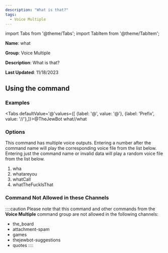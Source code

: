 ```yaml
---
description: "What is that?"
tags:
  - Voice Multiple
---
```

import Tabs from '@theme/Tabs';
import TabItem from '@theme/TabItem';

**Name**: what

**Group**: Voice Multiple

**Description**: What is that?

**Last Updated**: 11/18/2023

## Using the command

### Examples
<Tabs defaultValue='@'values={[ {label: '@', value: '@'}, {label: 'Prefix', value: '//'},]}><TabItem value='@'>@TheJewBot what</TabItem><TabItem value='//'>//what</TabItem></Tabs>

### Options

This command has multiple voice outputs. Entering a number after the command name will play the corresponding voice file from the list below. Entering just the command name or invalid data will play a random voice file from the list below.

 1. wha
 1. whatareyou
 1. whatCall
 1. whatTheFuckIsThat

### Command Not Allowed in these Channels
::::caution Please note that this command and other commands from the **Voice Multiple** command group are not allowed in the following channels:
- the_board
- attachment-spam
- games
- thejewbot-suggestions
- quotes
::::